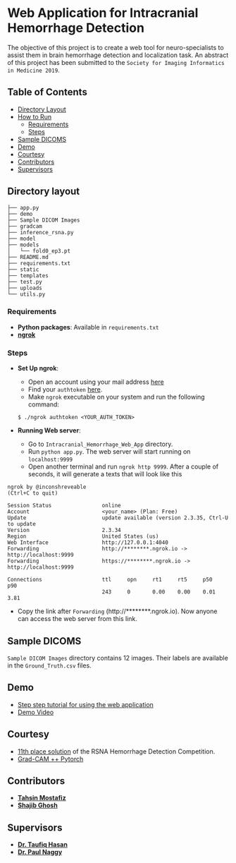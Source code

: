 # Web Application for Intracranial Hemorrhage Detection

 The objective of this project is to create a web tool for neuro-specialists to assist them in brain hemorrhage detection
 and localization task. An abstract of this project has been submitted to the `Society for Imaging Informatics in Medicine 2019`.


## Table of Contents

*   [Directory Layout](#directory-layout)
*   [How to Run](#how-to-run)
    *   [Requirements](#requirements)
    *   [Steps](#steps)
*   [Sample DICOMS](#sample_dicoms)
*   [Demo](#demo)
*   [Courtesy](#courtesy)
*   [Contributors](#contributors)
*   [Supervisors](#supervisors)


## Directory layout

```
├── app.py
├── demo
├── Sample DICOM Images
├── gradcam
├── inference_rsna.py
├── model
├── models
│   └── fold0_ep3.pt
├── README.md
├── requirements.txt
├── static
├── templates
├── test.py
├── uploads
└── utils.py
```


### Requirements
- **Python packages**: Available in `requirements.txt`
- **[ngrok](https://dashboard.ngrok.com/auth)**
  
### Steps

- **Set Up ngrok**:
  - Open an account using your mail address [here](https://ngrok.com/)
  - Find your `authtoken` [here](https://dashboard.ngrok.com/auth).
  - Make `ngrok` executable on your system and run the following command:
  
  
  ```
  $ ./ngrok authtoken <YOUR_AUTH_TOKEN>
  ``` 
- **Running Web server**: 
    - Go to `Intracranial_Hemorrhage_Web_App` directory.
    - Run `python app.py`. The web server will start running on `localhost:9999`
    - Open another terminal and run `ngrok http 9999`. After a couple of seconds, it will generate a 
    texts that will look like this
    
    
    
~~~
ngrok by @inconshreveable                                       (Ctrl+C to quit)
                                                                                
Session Status                online                                            
Account                       <your_name> (Plan: Free)                               
Update                        update available (version 2.3.35, Ctrl-U to update
Version                       2.3.34                                            
Region                        United States (us)                                
Web Interface                 http://127.0.0.1:4040                             
Forwarding                    http://********.ngrok.io -> http://localhost:9999 
Forwarding                    https://********.ngrok.io -> http://localhost:9999
                                                                                
Connections                   ttl     opn     rt1     rt5     p50     p90       
                              243     0       0.00    0.00    0.01    3.81    
~~~
   - Copy the link after `Forwarding` (http://********.ngrok.io). Now anyone can access the web server from
   this link. 

## Sample DICOMS
`Sample DICOM Images` directory contains 12 images. Their labels are available in the `Ground_Truth.csv` files.


## Demo
- [Step step tutorial for using the web application](shorturl.at/fjvS6)
- [Demo Video](https://drive.google.com/file/d/1aMc6MvjvYXU76Nkai5OKM5I1km2lmJgC/view?usp=sharing) 


## Courtesy
 - [11th place solution](https://github.com/appian42/kaggle-rsna-intracranial-hemorrhage) of the RSNA Hemorrhage Detection Competition.
 - [Grad-CAM ++ Pytorch](https://github.com/vickyliin/gradcam_plus_plus-pytorch) 
 
 
## Contributors
 - **[Tahsin Mostafiz](https://github.com/tahsin314)** 
 - **[Shajib Ghosh](https://github.com/ShajibGhosh)**


## Supervisors
-  **[Dr. Taufiq Hasan](http://www.bme.buet.ac.bd/?teams=dr-taufiq-hasan)**
-  **[Dr. Paul Naggy](https://www.hopkinsmedicine.org/profiles/results/directory/profile/2936930/paul-nagy)**